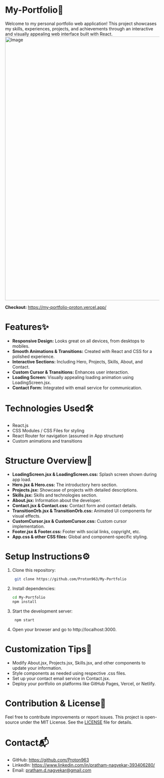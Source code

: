 # My-Portfolio🚀
Welcome to my personal portfolio web application! This project showcases my skills, experiences, projects, and achievements through an interactive and visually appealing web interface built with React.
<img width="1900" height="862" alt="Image" src="https://github.com/user-attachments/assets/e6aec653-9831-4eeb-9b2f-858956b6b23c" />

**Checkout:** https://my-portfolio-proton.vercel.app/

# Features✨
- **Responsive Design:** Looks great on all devices, from desktops to mobiles.
- **Smooth Animations & Transitions:** Created with React and CSS for a polished experience.
- **Interactive Sections:** Including Hero, Projects, Skills, About, and Contact.
- **Custom Cursor & Transitions:** Enhances user interaction.
- **Loading Screen:** Visually appealing loading animation using LoadingScreen.jsx.
- **Contact Form:** Integrated with email service for communication.

# Technologies Used🛠️
- React.js
- CSS Modules / CSS Files for styling
- React Router for navigation (assumed in App structure)
- Custom animations and transitions

# Structure Overview📁
- **LoadingScreen.jsx & LoadingScreen.css:** Splash screen shown during app load.
- **Hero.jsx & Hero.css:** The introductory hero section.
- **Projects.jsx:** Showcase of projects with detailed descriptions.
- **Skills.jsx:** Skills and technologies section.
- **About.jsx:** Information about the developer.
- **Contact.jsx & Contact.css:** Contact form and contact details.
- **TransitionOrb.jsx & TransitionOrb.css:** Animated UI components for visual effects.
- **CustomCursor.jsx & CustomCursor.css:** Custom cursor implementation.
- **Footer.jsx & Footer.css:** Footer with social links, copyright, etc.
- **App.css & other CSS files:** Global and component-specific styling.

# Setup Instructions⚙️
1. Clone this repository:
   ```sh
    git clone https://github.com/Proton963/My-Portfolio
    ```
2. Install dependencies:
    ```sh
    cd My-Portfolio
    npm install
    ```    

3. Start the development server:
   ```sh
    npm start
    ```
4. Open your browser and go to http://localhost:3000.

# Customization Tips🎨
- Modify About.jsx, Projects.jsx, Skills.jsx, and other components to update your information.
- Style components as needed using respective .css files.
- Set up your contact email service in Contact.jsx.
- Deploy your portfolio on platforms like GitHub Pages, Vercel, or Netlify.

# Contribution & License🤝
Feel free to contribute improvements or report issues. This project is open-source under the MIT License. See the [LICENSE](./LICENSE) file for details.
  
# Contact📬
- GitHub: https://github.com/Proton963
- LinkedIn: https://www.linkedin.com/in/pratham-nagvekar-393406280/
- Email: pratham.d.nagvekar@gmail.com
